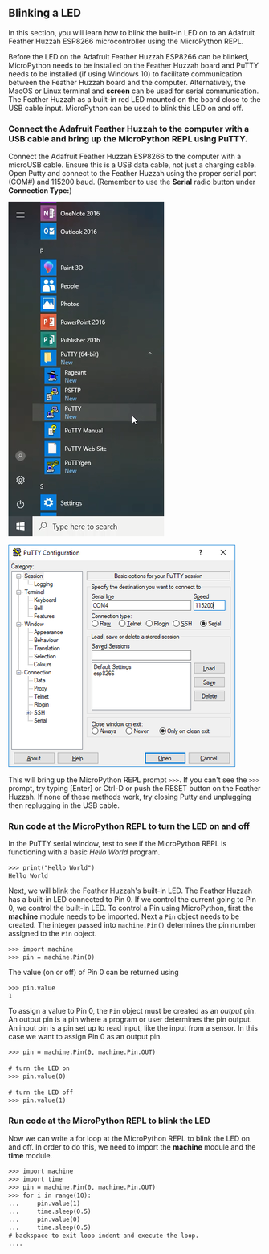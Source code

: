 
## Blinking a LED
In this section, you will learn how to blink the built-in LED on to an Adafruit Feather Huzzah ESP8266 microcontroller using the MicroPython REPL.

Before the LED on the Adafruit Feather Huzzah ESP8266 can be blinked, MicroPython needs to be installed on the Feather Huzzah board and PuTTY needs to be installed (if using Windows 10) to facilitate communication between the Feather Huzzah board and the computer. Alternatively, the MacOS or Linux terminal and **screen** can be used for serial communication.
The Feather Huzzah as a built-in red LED mounted on the board close to the USB cable input. MicroPython can be used to blink this LED on and off.
### Connect the Adafruit Feather Huzzah to the computer with a USB cable and bring up the MicroPython REPL using PuTTY.
Connect the Adafruit Feather Huzzah ESP8266 to the computer with a microUSB cable. Ensure this is a USB data cable, not just a charging cable. Open Putty and connect to the Feather Huzzah using the proper serial port (COM#) and 115200 baud. (Remember to use the **Serial** radio button under **Connection Type:**)

![PuTTY in the Windows 10 Start Menu](images/putty_in_start_menu.png)

![PuTTY Configuration](images/putty_config.PNG)

This will bring up the MicroPython REPL prompt ```>>>```. If you can't see the ```>>>``` prompt, try typing [Enter] or Ctrl-D or push the RESET button on the Feather Huzzah. If none of these methods work, try closing Putty and unplugging then replugging in the USB cable.
### Run code at the MicroPython REPL to turn the LED on and off
In the PuTTY serial window, test to see if the MicroPython REPL is functioning with a basic _Hello World_ program.

```text
>>> print("Hello World")
Hello World
```

Next, we will blink the Feather Huzzah's built-in LED. The Feather Huzzah has a built-in LED connected to Pin 0. If we control the current going to Pin 0, we control the built-in LED. To control a Pin using MicroPython, first the **machine** module needs to be imported. Next a ```Pin``` object needs to be created. The integer passed into ```machine.Pin()``` determines the pin number assigned to the ```Pin``` object.

```text
>>> import machine
>>> pin = machine.Pin(0)
```

The value (on or off) of Pin 0 can be returned using

```text
>>> pin.value
1
```

To assign a value to Pin 0, the ```Pin``` object must be created as an _output_ pin. An output pin is a pin where a program or user determines the pin output. An input pin is a pin set up to read input, like the input from a sensor. In this case we want to assign Pin 0 as an output pin.

```text
>>> pin = machine.Pin(0, machine.Pin.OUT)

# turn the LED on
>>> pin.value(0)

# turn the LED off
>>> pin.value(1)
```


### Run code at the MicroPython REPL to blink the LED
Now we can write a for loop at the MicroPython REPL to blink the LED on and off. In order to do this, we need to import the **machine** module and the **time** module.
```text
>>> import machine
>>> import time
>>> pin = machine.Pin(0, machine.Pin.OUT)
>>> for i in range(10):
...     pin.value(1)
...     time.sleep(0.5)
...     pin.value(0)
...     time.sleep(0.5)
# backspace to exit loop indent and execute the loop.
.... 
```
 

